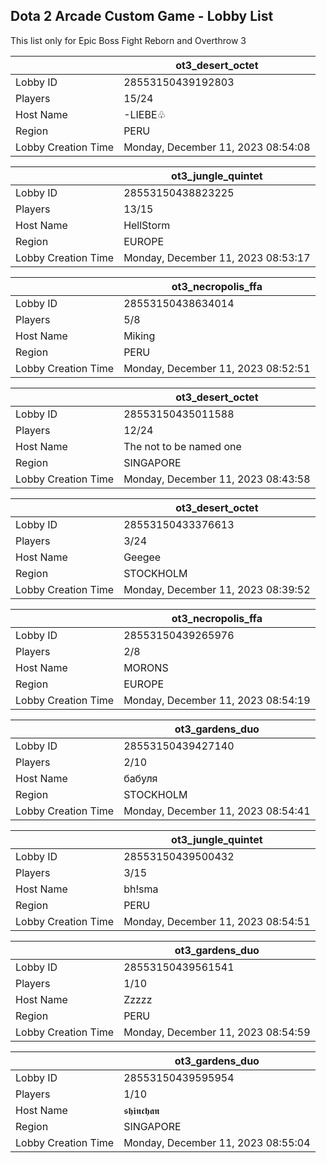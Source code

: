 ## Dota 2 Arcade Custom Game - Lobby List

This list only for Epic Boss Fight Reborn and Overthrow 3

|  | ot3_desert_octet |
| ------ | ------ |
| Lobby ID | 28553150439192803 |
| Players | 15/24 |
| Host Name | -LIEBE♧ |
| Region | PERU |
| Lobby Creation Time | Monday, December 11, 2023 08:54:08 |


|  | ot3_jungle_quintet |
| ------ | ------ |
| Lobby ID | 28553150438823225 |
| Players | 13/15 |
| Host Name | HellStorm |
| Region | EUROPE |
| Lobby Creation Time | Monday, December 11, 2023 08:53:17 |


|  | ot3_necropolis_ffa |
| ------ | ------ |
| Lobby ID | 28553150438634014 |
| Players | 5/8 |
| Host Name | Miking |
| Region | PERU |
| Lobby Creation Time | Monday, December 11, 2023 08:52:51 |


|  | ot3_desert_octet |
| ------ | ------ |
| Lobby ID | 28553150435011588 |
| Players | 12/24 |
| Host Name | The not to be named one |
| Region | SINGAPORE |
| Lobby Creation Time | Monday, December 11, 2023 08:43:58 |


|  | ot3_desert_octet |
| ------ | ------ |
| Lobby ID | 28553150433376613 |
| Players | 3/24 |
| Host Name | Geegee |
| Region | STOCKHOLM |
| Lobby Creation Time | Monday, December 11, 2023 08:39:52 |


|  | ot3_necropolis_ffa |
| ------ | ------ |
| Lobby ID | 28553150439265976 |
| Players | 2/8 |
| Host Name | MORONS |
| Region | EUROPE |
| Lobby Creation Time | Monday, December 11, 2023 08:54:19 |


|  | ot3_gardens_duo |
| ------ | ------ |
| Lobby ID | 28553150439427140 |
| Players | 2/10 |
| Host Name | бабуля |
| Region | STOCKHOLM |
| Lobby Creation Time | Monday, December 11, 2023 08:54:41 |


|  | ot3_jungle_quintet |
| ------ | ------ |
| Lobby ID | 28553150439500432 |
| Players | 3/15 |
| Host Name | bh!sma |
| Region | PERU |
| Lobby Creation Time | Monday, December 11, 2023 08:54:51 |


|  | ot3_gardens_duo |
| ------ | ------ |
| Lobby ID | 28553150439561541 |
| Players | 1/10 |
| Host Name | Zzzzz |
| Region | PERU |
| Lobby Creation Time | Monday, December 11, 2023 08:54:59 |


|  | ot3_gardens_duo |
| ------ | ------ |
| Lobby ID | 28553150439595954 |
| Players | 1/10 |
| Host Name | 𝖘𝖍𝖎𝖓𝖈𝖍𝖆𝖓 |
| Region | SINGAPORE |
| Lobby Creation Time | Monday, December 11, 2023 08:55:04 |



